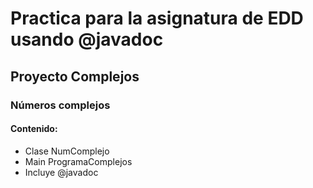 # Practica para la asignatura de EDD usando @javadoc
## Proyecto Complejos
### Números complejos
#### Contenido:
<ul>
<li>Clase NumComplejo</li>
<li>Main ProgramaComplejos</li>
<li>Incluye @javadoc</li>


</ul>
